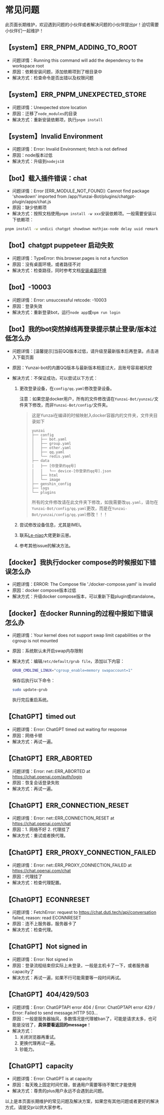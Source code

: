 # 常见问题

此页面长期维护，欢迎遇到问题的小伙伴或者解决问题的小伙伴提出pr！迫切需要小伙伴们一起维护！

## 【system】ERR_PNPM_ADDING_TO_ROOT

- 问题详情：Running this command will add the dependency to the workspace root
- 原因：依赖安装问题，添加依赖项到了根目录中
- 解决方式：检查命令是否出错以及权限问题

## 【system】ERR_PNPM_UNEXPECTED_STORE

- 问题详情：Unexpected store location
- 原因：迁移了`node_modules`的目录
- 解决方式：重新安装依赖项，执行`pnpm install`

## 【system】Invalid Environment

- 问题详情：Error: Invalid Environment; fetch is not defined
- 原因：node版本过低
- 解决方式：升级到`nodejs18`

## 【bot】载入插件错误：chat

- 问题详情：Error [ERR_MODULE_NOT_FOUND]: Cannot find package 'showdown' imported from /app/Yunzai-Bot/plugins/chatgpt-plugin/apps/chat.js
- 原因：缺少依赖项
- 解决方式：按照文档使用`pnpm install -w xxx`安装依赖项。一般需要安装以下依赖项：

```sh
pnpm install -w undici chatgpt showdown mathjax-node delay uuid remark strip-markdown random puppeteer-extra-plugin-recaptcha puppeteer-extra puppeteer-extra-plugin-stealth @waylaidwanderer/chatgpt-api keyv-file
```

## 【bot】chatgpt puppeteer 启动失败

- 问题详情：TypeError: this.browser.pages is not a function
- 原因：没有桌面环境，或者路径不对
- 解决方式：检查路径，同时参考文档[安装桌面环境](/config/browser)

## 【bot】-10003

- 问题详情：Error: unsuccessful retcode: -10003
- 原因：登录失效
- 解决方式：重新登录bot，运行`node app`或`npm run login`

## 【bot】我的bot突然掉线再登录提示禁止登录/版本过低怎么办

- 问题详情：[温馨提示]当前QQ版本过低，请升级至最新版本后再登录。点击进入下载页面
- 原因：Yunzai-bot的内置QQ版本与最新版本相差过大，且账号容易被风控
- 解决方式：不保证成功，可以尝试以下方式：

   1. 更改登录设备，在`config/qq.yaml`修改登录设备。
   
      注意：如果您是docker用户，所有的文件修改请在`Yunzai-Bot/yunzai/`文件夹下修改，而非`Yunzai-Bot/config/`文件夹。
   
      > 这是Yunzai在编译的时候映射入docker容器内的文件夹，文件夹目录如下
      >
      > ```text
      > yunzai
      > ├── config
      > │   ├── bot.yaml
      > │   ├── group.yaml
      > │   ├── other.yaml
      > │   ├── qq.yaml
      > │   └── redis.yaml
      > ├── data
      > │   ├── [你登录的qq号]
      > │   │   └── device-[你登录的qq号].json
      > │   ├── html
      > │   └── image
      > ├── genshin_config
      > ├── logs
      > └── plugins
      > ```
      >
      > 所有的文件修改请在此文件夹下修改，如我需要改`qq.yaml`，请勿在`Yunzai-Bot/config/qq.yaml`更改，而是在`Yunzai-Bot/yunzai/config/qq.yaml`修改！！！
   
   2. 尝试修改设备信息，尤其是IMEI。
   
   3. 联系[Le-niao](https://-gitee.com/Le-niao/Yunzai-Bot)大佬更新云崽。
   
   4. 参考其他issue的解决方法。

## 【docker】我执行docker compose的时候报如下错误怎么办

- 问题详情：ERROR: The Compose file './docker-compose.yaml' is invalid
- 原因：docker compose版本过低
- 解决方式：升级docker compose版本，可以重新下载plugin或standalone。

## 【docker】在docker Running的过程中报如下错误怎么办

- 问题详情：Your kernel does not support swap limit capabilities or the cgroup is not mounted
- 原因：系统默认未开启swap内存限制
- 解决方式：编辑`/etc/default/grub file`，添加以下内容：

   ```sh
   GRUB_CMDLINE_LINUX="cgroup_enable=memory swapaccount=1"
   ```

   保存后执行以下命令：

   ```sh
   sudo update-grub
   ```

   执行完后重启系统。

## 【ChatGPT】timed out

- 问题详情：Error: ChatGPT timed out waiting for response
- 原因：网络卡顿
- 解决方式：再试一遍。

## 【ChatGPT】ERR_ABORTED

- 问题详情：Error: net::ERR_ABORTED at https://chat.openai.com/auth/login
- 原因：恢复会话登录失败
- 解决方式：再试一遍。

## 【ChatGPT】ERR_CONNECTION_RESET

- 问题详情：Error: net::ERR_CONNECTION_RESET at https://chat.openai.com/chat
- 原因：1. 网络不好 2. 代理挂了
- 解决方式：重试或者换代理。

## 【ChatGPT】ERR_PROXY_CONNECTION_FAILED

- 问题详情：Error: net::ERR_PROXY_CONNECTION_FAILED at https://chat.openai.com/chat
- 原因：代理挂了
- 解决方式：检查代理配置。

## 【ChatGPT】ECONNRESET

- 问题详情：FetchError: request to https://chat.duti.tech/api/conversation failed, reason: read ECONNRESET
- 原因：连不上服务器，服务器卡了
- 解决方式：检查代理。

## 【ChatGPT】Not signed in

- 问题详情：Error: Not signed in
- 原因：登录流程结束但实际上未登录，一般是主机卡了一下，或者服务器capacity了
- 解决方式：再试一遍，如果不行可能需要等一段时间再试。

## 【ChatGPT】404/429/503

- 问题详情：Error: ChatGPTAPI error 404 / Error: ChatGPTAPI error 429 / Error: Failed to send message.HTTP 503...
- 原因：一般是服务器抽风，多数情况是代理被ban了，可能是请求太多，也可能是没钱了，**具体要看返回的message**！
- 解决方式：
   1. 关闭浏览器再重试。
   2. 更换代理再试一遍。
   3. 钞能力。

## 【ChatGPT】capacity

- 问题详情：Error: ChatGPT is at capacity
- 原因：每天晚上固定时间忙碌，普通用户需要等待不繁忙才能使用
- 解决方式：尊贵的plus用户永远不会遇到此问题。

以上是本页面长期维护的常见问题及解决方案，如果您有其他问题或者更好的解决方式，请提交pr以供大家参考。